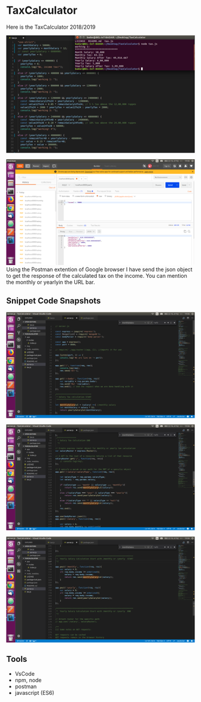 # TaxCalculator
Here is the TaxCalculator 2018/2019


![Tax Calculator Output](/img/pic1.png) 

![Post Man Usage GET/POST ](/img/pic2.png) 
Using the Postman extention of Google browser I have send the json object to get the response of the calculated tax on the income. You can mention the monthly or yearlyin the URL bar.

## Snippet Code Snapshots
![Tax Calculator Output](/img/pic3.png) 

![Tax Calculator Output](/img/pic4.png) 

![Tax Calculator Output](/img/pic5.png) 


## Tools

* VsCode
* npm, node
* postman
* javascript (ES6)
